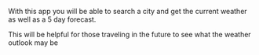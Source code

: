 With this app you will be able to search a city and get the current weather as well as a 5 day forecast.

This will be helpful for those traveling in the future to see what the weather outlook may be
